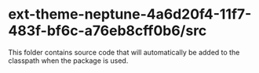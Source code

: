 # ext-theme-neptune-4a6d20f4-11f7-483f-bf6c-a76eb8cff0b6/src

This folder contains source code that will automatically be added to the classpath when
the package is used.
